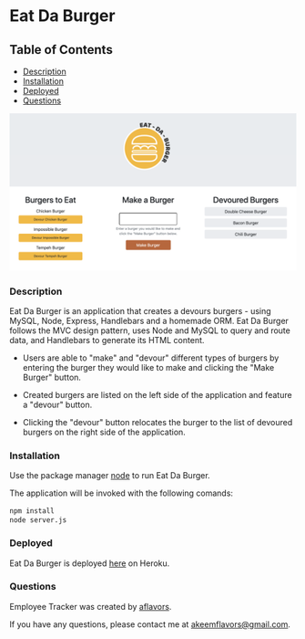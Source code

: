 # Eat Da Burger

## Table of Contents
- [Description](#Description)
- [Installation](#Installation)
- [Deployed](#Deployed)
- [Questions](#Questions)

![](public/assets/img/burger-screenshot.png)

### Description

Eat Da Burger is an application that creates a devours burgers - using MySQL, Node, Express, Handlebars and a homemade ORM. Eat Da Burger follows the MVC design pattern, uses Node and MySQL to query and route data, and Handlebars to generate its HTML content.

- Users are able to "make" and "devour" different types of burgers by entering the burger they would like to make and clicking the "Make Burger" button.

- Created burgers are listed on the left side of the application and feature a "devour" button.

- Clicking the "devour" button relocates the burger to the list of devoured burgers on the right side of the application.

### Installation

Use the package manager [node](https://www.npmjs.com/) to run Eat Da Burger.

The application will be invoked with the following comands:

    npm install
    node server.js

### Deployed

Eat Da Burger is deployed  [here](https://sheltered-sands-52662.herokuapp.com/) on Heroku.

### Questions

Employee Tracker was created by [aflavors](https://github.com/aflavors).

If you have any questions, please contact me at akeemflavors@gmail.com. 
